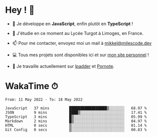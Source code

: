 # Hey ! 🌃

- 🔭 Je développe en **JavaScript**, enfin plutôt en **TypeScript** !

- 🌱 J'étudie en ce moment au Lycée Turgot à Limoges, en France.

- 📫 Pour me contacter, envoyez moi un mail à <a href="mailto:mikkel@milescode.dev">mikkel@milescode.dev</a>

- 💻 Tous mes projets sont disponibles ici et sur <a href="https://www.vexcited.ml">mon site personnel</a> !

- 👀 Je travaille actuellement sur [lpadder](https://github.com/Vexcited/lpadder) et [Pornote](https://github.com/Vexcited/Pornote).

# WakaTime ⏱

<!--START_SECTION:waka-->

```text
From: 11 May 2022 - To: 18 May 2022

JavaScript   37 mins         █████████████████▒░░░░░░░   68.97 %
JSON         9 mins          ████▒░░░░░░░░░░░░░░░░░░░░   17.41 %
TypeScript   3 mins          █▒░░░░░░░░░░░░░░░░░░░░░░░   05.99 %
Markdown     2 mins          █▒░░░░░░░░░░░░░░░░░░░░░░░   04.97 %
HTML         0 secs          ▒░░░░░░░░░░░░░░░░░░░░░░░░   01.14 %
Git Config   0 secs          ▒░░░░░░░░░░░░░░░░░░░░░░░░   00.83 %
```

<!--END_SECTION:waka-->
